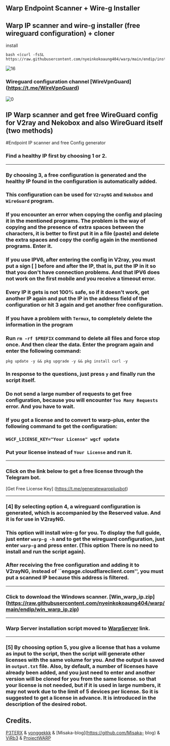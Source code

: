 ## Warp Endpoint Scanner + Wire-g Installer

## Warp IP scanner and wire-g installer (free wireguard configuration) + cloner
install
```
bash <(curl -fsSL https://raw.githubusercontent.com/nyeinkokoaung404/warp/main/endip/install.sh)
```
![16](https://raw.githubusercontent.com/nyeinkokoaung404/configs/main/media/16.jpg)

### Wireguard configuration channel [WireVpnGuard] (https://t.me/WireVpnGuard)
![0](https://raw.githubusercontent.com/Ptechgithub/configs/main/media/line.gif)

## IP Warp scanner and get free WireGuard config for V2ray and Nekobox and also WireGuard itself (two methods)

#Endpoint IP scanner and free Config generator

### Find a healthy IP first by choosing 1 or 2.
---
### By choosing 3, a free configuration is generated and the healthy IP found in the configuration is automatically added.
### This configuration can be used for `V2rayNG` and `Nekobox` and `WireGuard` program.
### If you encounter an error when copying the config and placing it in the mentioned programs. The problem is the way of copying and the presence of extra spaces between the characters, it is better to first put it in a file (paste) and delete the extra spaces and copy the config again in the mentioned programs. Enter it.
### If you use IPV6, after entering the config in V2ray, you must put a sign [ ] before and after the IP, that is, put the IP in it so that you don't have connection problems. And that IPV6 does not work on the first mobile and you receive a timeout error.
### Every IP it gets is not 100% safe, so if it doesn't work, get another IP again and put the IP in the address field of the configuration or hit 3 again and get another free configuration. 
### If you have a problem with ``Termux``, to completely delete the information in the program
### Run `rm -rf $PREFIX` command to delete all files and force stop once. And then clear the data. Enter the program again and enter the following command:
`pkg update -y && pkg upgrade -y && pkg install curl -y`
 ### In response to the questions, just press `y` and finally run the script itself.
 ### Do not send a large number of requests to get free configuration, because you will encounter ``Too Many Requests`` error.  And you have to wait.
### If you got a license and to convert to warp-plus, enter the following command to get the configuration:
### `WGCF_LICENSE_KEY="Your License" wgcf update`
### Put your license instead of ``Your License`` and run it.
---
### Click on the link below to get a free license through the Telegram bot.
[Get Free License Key] (https://t.me/generatewarpplusbot)

---
### [4] By selecting option 4, a wireguard configuration is generated, which is accompanied by the Reserved value. And it is for use in V2rayNG.
### This option will install wire-g for you. To display the full guide, just enter ``warp-g -h`` and to get the wireguard configuration, just enter ``warp-g`` and press enter. (This option There is no need to install and run the script again). 
### After receiving the free configuration and adding it to V2rayNG, instead of ``engage.cloudflareclient.com'', you must put a scanned IP because this address is filtered.
---
### Click to download the Windows scanner. [Win_warp_ip.zip] (https://raw.githubusercontent.com/nyeinkokoaung404/warp/main/endip/win_warp_ip.zip)
---
### Warp Server installation script moved to [WarpServer](https://github.com/Ptechgithub/WarpServer) link. 
---
### [5] By choosing option 5, you give a license that has a volume as input to the script, then the script will generate other licenses with the same volume for you. And the output is saved in `output.txt` file. Also, by default, a number of licenses have already been added, and you just need to enter and another version will be cloned for you from the same license. so that your license is not needed, but if it is used in large numbers, it may not work due to the limit of 5 devices per license. So it is suggested to get a license in advance. It is introduced in the description of the desired robot.

## Credits.
[P3TERX](https://github.com/P3TERX/warp.sh) & [yonggekkk](https://github.com/yonggekkk) & [Misaka-blog](https://github.com/Misaka- blog) & [ViRb3](https://github.com/ViRb3/wgcf) & [ProjectWARP](https://gitlab.com/ProjectWARP)
